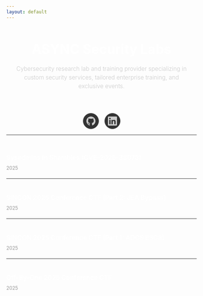 ```yaml
---
layout: default
---
```

<div class="hero-section">
  <div class="hero-content">
    <h1 class="company-title">ASYNC Security Labs</h1>
    <p class="company-tagline">Cybersecurity research lab and training provider specializing in custom security services, tailored enterprise training, and exclusive events.</p>
  </div>
</div>

<div class="social-section">
  <div class="social-links">
    <a href="https://github.com/ASYNC-Security" class="social-link github" aria-label="GitHub">
      <svg width="24" height="24" viewBox="0 0 24 24" fill="currentColor">
        <path d="M12 0c-6.626 0-12 5.373-12 12 0 5.302 3.438 9.8 8.207 11.387.599.111.793-.261.793-.577v-2.234c-3.338.726-4.033-1.416-4.033-1.416-.546-1.387-1.333-1.756-1.333-1.756-1.089-.745.083-.729.083-.729 1.205.084 1.839 1.237 1.839 1.237 1.07 1.834 2.807 1.304 3.492.997.107-.775.418-1.305.762-1.604-2.665-.305-5.467-1.334-5.467-5.931 0-1.311.469-2.381 1.236-3.221-.124-.303-.535-1.524.117-3.176 0 0 1.008-.322 3.301 1.23.957-.266 1.983-.399 3.003-.404 1.02.005 2.047.138 3.006.404 2.291-1.552 3.297-1.23 3.297-1.23.653 1.653.242 2.874.118 3.176.77.84 1.235 1.911 1.235 3.221 0 4.609-2.807 5.624-5.479 5.921.43.372.823 1.102.823 2.222v3.293c0 .319.192.694.801.576 4.765-1.589 8.199-6.086 8.199-11.386 0-6.627-5.373-12-12-12z"/>
      </svg>
    </a>
    <a href="https://www.linkedin.com/company/async-security-labs/" class="social-link linkedin" aria-label="LinkedIn">
      <svg width="24" height="24" viewBox="0 0 24 24" fill="currentColor">
        <path d="M20.447 20.452h-3.554v-5.569c0-1.328-.027-3.037-1.852-3.037-1.853 0-2.136 1.445-2.136 2.939v5.667H9.351V9h3.414v1.561h.046c.477-.9 1.637-1.85 3.37-1.85 3.601 0 4.267 2.37 4.267 5.455v6.286zM5.337 7.433c-1.144 0-2.063-.926-2.063-2.065 0-1.138.92-2.063 2.063-2.063 1.14 0 2.064.925 2.064 2.063 0 1.139-.925 2.065-2.064 2.065zm1.782 13.019H3.555V9h3.564v11.452zM22.225 0H1.771C.792 0 0 .774 0 1.729v20.542C0 23.227.792 24 1.771 24h20.451C23.2 24 24 23.227 24 22.271V1.729C24 .774 23.2 0 22.222 0h.003z"/>
      </svg>
    </a>
  </div>
</div>

<div class="posts-section">
  <div class="posts-list">
    <article class="post-item">
      <h3><a href="./sysadmins-in-shambles">Sysadmins in Shambles (CVE-2025-33073)</a></h3>
      <span class="post-date">2025</span>
    </article>
    <article class="post-item">
      <h3><a href="./sincon-2025-jea">SINCON 2025 Conference CTF (Part 2: JEA Bypass)</a></h3>
      <span class="post-date">2025</span>
    </article>
    <article class="post-item">
      <h3><a href="./sincon-2025-adcs-relay.html">SINCON 2025 Conference CTF (Part 1: ADCS ESC8)</a></h3>
      <span class="post-date">2025</span>
    </article>
    <article class="post-item">
      <h3><a href="./offbyone-2025.html">Off-By-One 2025 Conference CTF</a></h3>
      <span class="post-date">2025</span>
    </article>
  </div>
</div>

<style>
.hero-section {
    text-align: center;
    padding: 60px 0 0px 0;
    margin-bottom: 20px;
}

.hero-content {
    max-width: 600px;
    margin: 0 auto;
    padding: 0 20px;
}

.company-title {
    font-size: 3.5em;
    font-weight: 700;
    color: #fff;
    margin: 0 0 20px 0;
}

.company-tagline {
    font-size: 1.2em;
    color: #ccc;
    margin: 0;
    font-weight: 300;
    line-height: 1.5;
}

.social-section {
    text-align: center;
    padding: 20px 0;
    margin-bottom: 40px;
    border-bottom: 1px solid #333;
}

.social-links {
    display: flex;
    justify-content: center;
    gap: 20px;
}

.social-link {
    display: flex;
    align-items: center;
    justify-content: center;
    width: 45px;
    height: 45px;
    background: #333;
    border-radius: 50%;
    color: #ccc;
    text-decoration: none;
    transition: all 0.3s ease;
    border: 1px solid #444;
}

.social-link:hover {
    color: #fff;
    transform: translateY(-2px);
}

.posts-section {
    max-width: 700px;
    margin: 0 auto;
}

.posts-list {
    display: flex;
    flex-direction: column;
    gap: 20px;
}

.post-item {
    display: flex;
    justify-content: space-between;
    align-items: center;
    padding: 20px 0;
    border-bottom: 1px solid #333;
}

.post-item:last-child {
    border-bottom: none;
}

.post-item h3 {
    margin: 0;
    font-size: 1.2em;
    flex: 1;
}

.post-item h3 a {
    color: #fff;
    text-decoration: none;
    transition: color 0.3s ease;
}

.post-item h3 a:hover {
    color: #4da6ff;
}

.post-date {
    color: #999;
    font-size: 0.9em;
    margin-left: 20px;
}

@media only screen and (max-width: 968px) {
    .hero-section {
        padding: 40px 0 30px 0;
        margin-bottom: 15px;
    }

    header {
        display: block;
        width: 100%;
        margin: 0 auto;
        text-align: center;
    }

    header a {
        display: none;
    }
    
    header img {
        width: 50%;
    }

    .company-title {
        font-size: 2.5em;
    }

    .company-tagline {
        font-size: 1.1em;
    }

    .social-section {
        padding: 15px 0;
        margin-bottom: 30px;
    }

    .social-links {
        gap: 15px;
    }

    .social-link {
        width: 40px;
        height: 40px;
    }

    .post-item {
        flex-direction: column;
        align-items: flex-start;
        gap: 10px;
    }

    .post-date {
        margin-left: 0;
    }
}
</style>